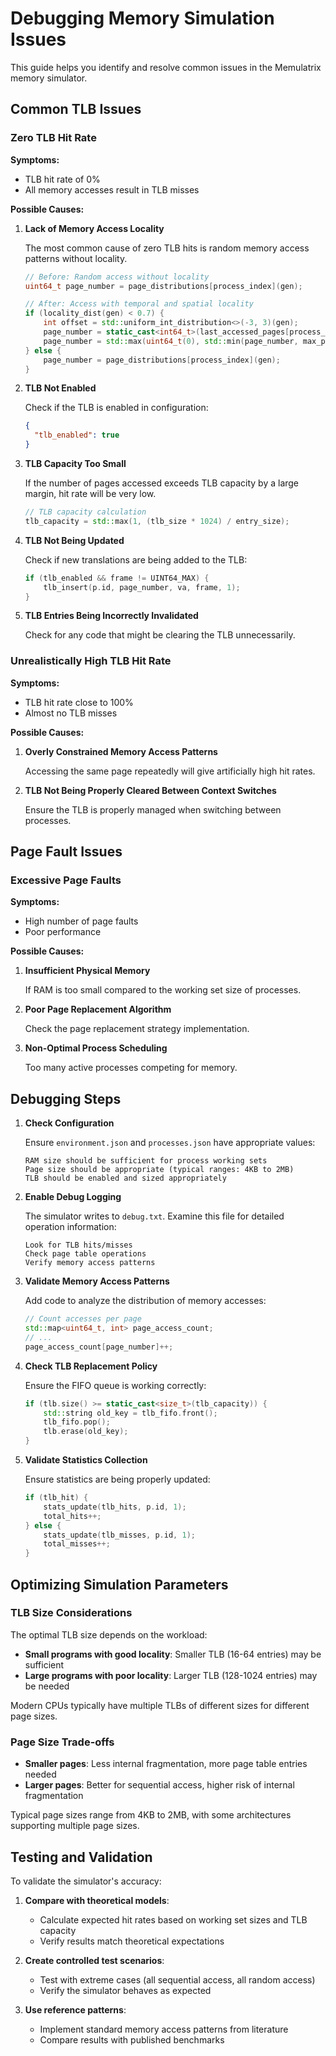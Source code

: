 # Debugging Memory Simulation Issues

This guide helps you identify and resolve common issues in the Memulatrix memory simulator.

## Common TLB Issues

### Zero TLB Hit Rate

**Symptoms:**

- TLB hit rate of 0%
- All memory accesses result in TLB misses

**Possible Causes:**

1. **Lack of Memory Access Locality**

   The most common cause of zero TLB hits is random memory access patterns without locality.

   ```cpp
   // Before: Random access without locality
   uint64_t page_number = page_distributions[process_index](gen);

   // After: Access with temporal and spatial locality
   if (locality_dist(gen) < 0.7) {
       int offset = std::uniform_int_distribution<>(-3, 3)(gen);
       page_number = static_cast<int64_t>(last_accessed_pages[process_index]) + offset;
       page_number = std::max(uint64_t(0), std::min(page_number, max_pages[process_index]));
   } else {
       page_number = page_distributions[process_index](gen);
   }
   ```

2. **TLB Not Enabled**

   Check if the TLB is enabled in configuration:

   ```json
   {
     "tlb_enabled": true
   }
   ```

3. **TLB Capacity Too Small**

   If the number of pages accessed exceeds TLB capacity by a large margin, hit rate will be very low.

   ```cpp
   // TLB capacity calculation
   tlb_capacity = std::max(1, (tlb_size * 1024) / entry_size);
   ```

4. **TLB Not Being Updated**

   Check if new translations are being added to the TLB:

   ```cpp
   if (tlb_enabled && frame != UINT64_MAX) {
       tlb_insert(p.id, page_number, va, frame, 1);
   }
   ```

5. **TLB Entries Being Incorrectly Invalidated**

   Check for any code that might be clearing the TLB unnecessarily.

### Unrealistically High TLB Hit Rate

**Symptoms:**

- TLB hit rate close to 100%
- Almost no TLB misses

**Possible Causes:**

1. **Overly Constrained Memory Access Patterns**

   Accessing the same page repeatedly will give artificially high hit rates.

2. **TLB Not Being Properly Cleared Between Context Switches**

   Ensure the TLB is properly managed when switching between processes.

## Page Fault Issues

### Excessive Page Faults

**Symptoms:**

- High number of page faults
- Poor performance

**Possible Causes:**

1. **Insufficient Physical Memory**

   If RAM is too small compared to the working set size of processes.

2. **Poor Page Replacement Algorithm**

   Check the page replacement strategy implementation.

3. **Non-Optimal Process Scheduling**

   Too many active processes competing for memory.

## Debugging Steps

1. **Check Configuration**

   Ensure `environment.json` and `processes.json` have appropriate values:

   ```
   RAM size should be sufficient for process working sets
   Page size should be appropriate (typical ranges: 4KB to 2MB)
   TLB should be enabled and sized appropriately
   ```

2. **Enable Debug Logging**

   The simulator writes to `debug.txt`. Examine this file for detailed operation information:

   ```
   Look for TLB hits/misses
   Check page table operations
   Verify memory access patterns
   ```

3. **Validate Memory Access Patterns**

   Add code to analyze the distribution of memory accesses:

   ```cpp
   // Count accesses per page
   std::map<uint64_t, int> page_access_count;
   // ...
   page_access_count[page_number]++;
   ```

4. **Check TLB Replacement Policy**

   Ensure the FIFO queue is working correctly:

   ```cpp
   if (tlb.size() >= static_cast<size_t>(tlb_capacity)) {
       std::string old_key = tlb_fifo.front();
       tlb_fifo.pop();
       tlb.erase(old_key);
   }
   ```

5. **Validate Statistics Collection**

   Ensure statistics are being properly updated:

   ```cpp
   if (tlb_hit) {
       stats_update(tlb_hits, p.id, 1);
       total_hits++;
   } else {
       stats_update(tlb_misses, p.id, 1);
       total_misses++;
   }
   ```

## Optimizing Simulation Parameters

### TLB Size Considerations

The optimal TLB size depends on the workload:

- **Small programs with good locality**: Smaller TLB (16-64 entries) may be sufficient
- **Large programs with poor locality**: Larger TLB (128-1024 entries) may be needed

Modern CPUs typically have multiple TLBs of different sizes for different page sizes.

### Page Size Trade-offs

- **Smaller pages**: Less internal fragmentation, more page table entries needed
- **Larger pages**: Better for sequential access, higher risk of internal fragmentation

Typical page sizes range from 4KB to 2MB, with some architectures supporting multiple page sizes.

## Testing and Validation

To validate the simulator's accuracy:

1. **Compare with theoretical models**:

   - Calculate expected hit rates based on working set sizes and TLB capacity
   - Verify results match theoretical expectations

2. **Create controlled test scenarios**:

   - Test with extreme cases (all sequential access, all random access)
   - Verify the simulator behaves as expected

3. **Use reference patterns**:
   - Implement standard memory access patterns from literature
   - Compare results with published benchmarks
